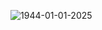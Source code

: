 ![1944-01-01-2025](https://github.com/user-attachments/assets/6909ffb9-f176-4834-b4e0-f529742d6ac9)
